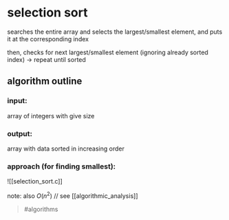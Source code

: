 # selection sort
searches the entire array and selects the largest/smallest element, and puts it at the corresponding index

then, checks for next largest/smallest element (ignoring already sorted index)
-> repeat until sorted

## algorithm outline
### input:
array of integers with give size
### output:
array with data sorted in increasing order
### approach (for finding smallest):
![[selection_sort.c]]

note: also $O(n^2)$
// see [[algorithmic_analysis]]

> #algorithms 